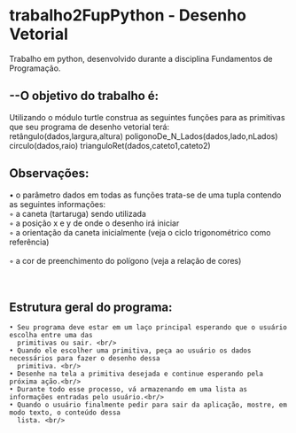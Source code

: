 # trabalho2FupPython - Desenho Vetorial
Trabalho em python, desenvolvido durante a disciplina Fundamentos de Programação.

## --O objetivo do trabalho é:<br/> 
Utilizando o módulo turtle construa as seguintes funções para as primitivas que seu programa de desenho
vetorial terá:<br/>
  retângulo(dados,largura,altura)   poligonoDe_N_Lados(dados,lado,nLados)<br/>
  circulo(dados,raio)   trianguloRet(dados,cateto1,cateto2)<br/>

## Observações:<br/>
  • o parâmetro dados em todas as funções trata-se de uma tupla contendo as seguintes informações:<br/>
    ◦ a caneta (tartaruga) sendo utilizada <br/>
    ◦ a posição x e y de onde o desenho irá iniciar<br/>
    ◦ a orientação da caneta inicialmente (veja o ciclo trigonométrico como referência)<br/>  
    ◦ a cor de preenchimento do polígono (veja a relação de cores)<br/>
<br/>
<br/>
## Estrutura geral do programa: <br/>
    • Seu programa deve estar em um laço principal esperando que o usuário escolha entre uma das
      primitivas ou sair. <br/>
    • Quando ele escolher uma primitiva, peça ao usuário os dados necessários para fazer o desenho dessa 
      primitiva. <br/>
    • Desenhe na tela a primitiva desejada e continue esperando pela próxima ação.<br/>
    • Durante todo esse processo, vá armazenando em uma lista as informações entradas pelo usuário.<br/>
    • Quando o usuário finalmente pedir para sair da aplicação, mostre, em modo texto, o conteúdo dessa
      lista. <br/>
